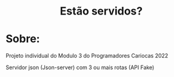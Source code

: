 <h1 align="center">Estão servidos?</h1>

<h1>Sobre:</h1>
Projeto individual do Modulo 3 do Programadores Cariocas 2022 <br>

Servidor json (Json-server) com 3 ou mais rotas (API Fake)<br>


<h1></h1>
